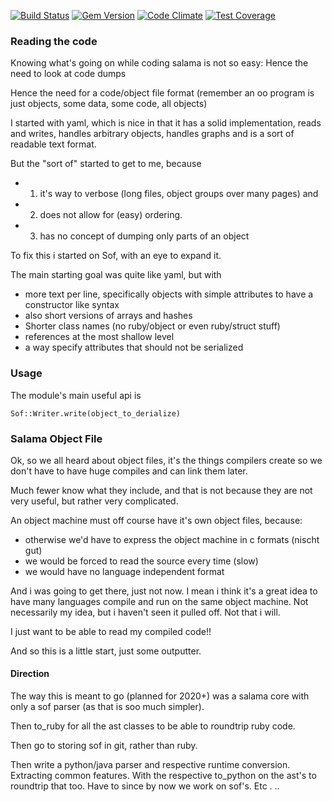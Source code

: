 [![Build Status](https://travis-ci.org/salama/salama-object-file.svg?branch=master)](https://travis-ci.org/salama/salama-object-file)
[![Gem Version](https://badge.fury.io/rb/salama-object-file.svg)](http://badge.fury.io/rb/salama-object-file)
[![Code Climate](https://codeclimate.com/github/salama/salama-object-file/badges/gpa.svg)](https://codeclimate.com/github/salama/salama-object-file)
[![Test Coverage](https://codeclimate.com/github/salama/salama-object-file/badges/coverage.svg)](https://codeclimate.com/github/salama/salama-object-file)

### Reading the code

Knowing what's going on while coding salama is not so easy: Hence the need to look at code dumps

Hence the need for a code/object file format
(remember an oo program is just objects, some data, some code, all objects)

I started with yaml, which is nice in that it has a solid implementation, reads and writes,
handles arbitrary objects, handles graphs and is a sort of readable text format.

But the "sort of" started to get to me, because

- 1) it's way to verbose (long files, object groups over many pages) and
- 2) does not allow for (easy) ordering.
- 3) has no concept of dumping only parts of an object

To fix this i started on Sof, with an eye to expand it.

The main starting goal was quite like yaml, but with

- more text per line, specifically objects with simple attributes to have a constructor like syntax
- also short versions of arrays and hashes
- Shorter class names (no ruby/object or even ruby/struct stuff)
- references at the most shallow level
- a way specify attributes that should not be serialized

### Usage

The module's main useful api is

    Sof::Writer.write(object_to_derialize)


### Salama Object File

Ok, so we all heard about object files, it's the things compilers create so we don't have to have
huge compiles and can link them later.

Much fewer know what they include, and that is not because they are not very useful,
but rather very complicated.

An object machine must off course have it's own object files, because:

- otherwise we'd have to express the object machine in c formats (nischt gut)
- we would be forced to read the source every time (slow)
- we would have no language independent format

And i was going to get there, just not now. I mean i think it's a great idea to have many languages
compile and run  on the same object machine.
Not necessarily my idea, but i haven't seen it pulled off. Not that i will.

I just want to be able to read my compiled code!!

And so this is a little start, just some outputter.

#### Direction

The way this is meant to go (planned for 2020+) was a salama core with only a sof parser
(as that is soo much simpler).

Then to_ruby for all the ast classes to be able to roundtrip ruby code.

Then go to storing sof in git, rather than ruby.

Then write a python/java parser and respective runtime conversion. Extracting common features.
With the respective to_python on the ast's to roundtrip that too.
Have to since by now we work on sof's. Etc . ..
